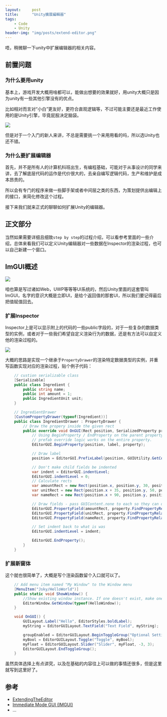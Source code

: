 ```yaml
---
layout:     post
title:      "Unity擴展編輯器"
tags:
    - Code
    - Unity
header-img: "img/posts/extend-editor.png"
---
```


唔，稍微聊一下unity中扩展编辑器的相关内容。

## 前置问题

### 为什么要用unity

基本上，游戏开发大概用啥都可以，能做出想要的效果就好，用unity大概只是因为unity有一些其他引擎没有的优点。

比如相对而言对“小白”更友好，更符合直观逻辑等，不过可能主要还是最近工作使用的是Unity引擎，毕竟屁股决定脑袋。

![]({{site.url}}/img/unity/3.png)

但是对于一个入门的新人来讲，不总是需要挑一个来用用看的吗，所以选Unity也还不错。

### 为什么要扩展编辑器

首先，并不是所有人的计算机科班出生，有编程基础，可能对于从事设计的同学来讲，去了解底层代码的运作是代价很大的，去亲自编写逻辑代码，生产和维护是成本昂贵的。

所以会有专门的程序来做一些脚手架或者中间层之类的东西，为策划提供出编辑上的接口，来简化修改这个过程。

接下来我们就来正式的聊聊如何扩展Unity的编辑器。

## 正文部分

当然如果需要详细且细致`step by step`的过程介绍，可以看参考里面的一些介绍，总体来看我们可以定义Unity编辑器对一些数据在Inspector的渲染过程，也可以自己新建一个窗口。

## ImGUI概述

![]({{site.url}}/img/unity/2.png)

咱也算是写过诸如Web，UWP等等等UI系统的，然后Unity里面的这套管叫ImGUI，名字的意识大概是立即UI，是给个返回值的那套UI，所以我们要记得最后把值赋值回去。

### 扩展Inspector

Inspector上是可以显示附上的代码的一些public字段的，对于一些复杂的数据类型的实例，或者对于一些我们希望自定义渲染行为的数据，还是有方法可以自定义他的渲染过程的。

![]({{site.url}}/img/unity/1.png)

大概的思路是实现一个继承于`PropertyDrawer`的渲染特定数据类型的实例，并重写函数实现对应的渲染过程，贴个例子代码：
```csharp
    // custion serializable class
    [Serializable]
    public class Ingredient {
        public string name;
        public int amount = 1;
        public IngredientUnit unit;
    }

    // IngredientDrawer
    [CustomPropertyDrawer(typeof(Ingredient))]
    public class IngredientDrawer : PropertyDrawer {
        // Draw the propery inside the given rect
        public override void OnGUI(Rect position, SerializedProperty property, GUIContent label) {
            // Using BeginProperty / EndProperty on the parent property means that
            // prefab override logic works on the entire property.
            EditorGUI.BeginProperty(position, label, property);

            // Draw label
            position = EditorGUI.PrefixLabel(position, GUIUtility.GetControlID(FocusType.Passive), label);

            // Don't make child fields be indented
            var indent = EditorGUI.indentLevel;
            EditorGUI.indentLevel = 0;
            // Calculate rects
            var amountRect = new Rect(position.x, position.y, 30, position.height);
            var unitRect = new Rect(position.x + 35, position.y, 50, position.height);
            var nameRect = new Rect(position.x + 90, position.y, position.width - 90, position.height);

            // Draw fields - pass GUIContent.none to each so they can draw with labels
            EditorGUI.PropertyField(amountRect, property.FindPropertyRelative("amount"), GUIContent.none);
            EditorGUI.PropertyField(unitRect, property.FindPropertyRelative("unit"), GUIContent.none);
            EditorGUI.PropertyField(nameRect, property.FindPropertyRelative("name"), GUIContent.none);

            // Set indent back to what is was
            EditorGUI.indentLevel = indent;

            EditorGUI.EndProperty();
        }
    }
```

### 扩展新窗体

这个就也很简单了，大概是写个渲染函数留个入口就可以了。
```csharp
    // Add menu item named "My Window" to the Window menu
    [MenuItem("Jsky/HelloWorld")]
    public static void ShowWindow() {
        //Show existing window instance. If one doesn't exist, make one.
        EditorWindow.GetWindow(typeof(HelloWindow));
    }

    void OnGUI() {
        GUILayout.Label("Hello", EditorStyles.boldLabel);
        myString = EditorGUILayout.TextField("Text Field", myString);

        groupEnabled = EditorGUILayout.BeginToggleGroup("Optional Settings", groupEnabled);
        myBool = EditorGUILayout.Toggle("Toggle", myBool);
        myFloat = EditorGUILayout.Slider("Slider", myFloat, -3, 3);
        EditorGUILayout.EndToggleGroup();
    }
```
虽然具体选择上有点讲究，以及在基础的内容往上可以做的事情还很多，但是这里就写到这里好了。

## 参考

+ [ExtendingTheEditor](https://docs.unity3d.com/Manual/ExtendingTheEditor.html)
+ [Immediate Mode GUI (IMGUI)](https://docs.unity3d.com/Manual/GUIScriptingGuide.html)
+ ...